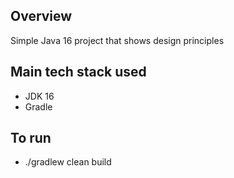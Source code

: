 ## Overview
Simple Java 16 project that shows design principles

## Main tech stack used
* JDK 16
* Gradle

## To run
* ./gradlew clean build